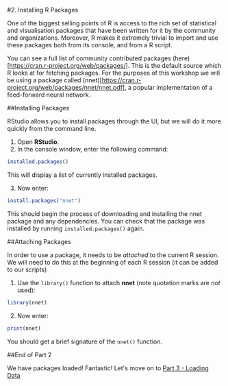 #2. Installing R Packages

One of the biggest selling points of R is access to the rich set of statistical and visualisation packages that have been written for it by the community and organizations. Moreover, R makes it extremely trivial to import and use these packages both from its console, and from a R script.

You can see a full list of community contributed packages (here)[https://cran.r-project.org/web/packages/]. This is the default source which R looks at for fetching packages. For the purposes of this workshop we will be using a package called (nnet)[https://cran.r-project.org/web/packages/nnet/nnet.pdf], a popular implementation of a feed-forward neural network.


##Installing Packages

RStudio allows you to install packages through the UI, but we will do it more quickly from the command line.

1. Open __RStudio__.
2. In the console window, enter the following command: 
  ```R
  installed.packages()
  ```

  This will display a list of currently installed packages.

3. Now enter:
  ```R
  install.packages("nnet")
  ```

  This should begin the process of downloading and installing the nnet package and any dependencies. You can check that the package was installed by running `installed.packages()` again.


##Attaching Packages

In order to use a package, it needs to be _attached_ to the current R session. We will need to do this at the beginning of each R session (it can be added to our scripts)

1. Use the `library()` function to attach __nnet__ (note quotation marks are _not_ used):
  ```R
  library(nnet)
  ```

2. Now enter:
  ```R
  print(nnet)
  ```

  You should get a brief signature of the `nnet()` function.


##End of Part 2

We have packages loaded! Fantastic! Let's move on to [Part 3 - Loading Data](Part3-Loading-Data.md)

 

